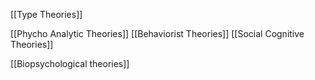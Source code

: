 [[Type Theories]]

[[Phycho Analytic Theories]]
[[Behaviorist Theories]]
[[Social Cognitive Theories]]

[[Biopsychological theories]]

